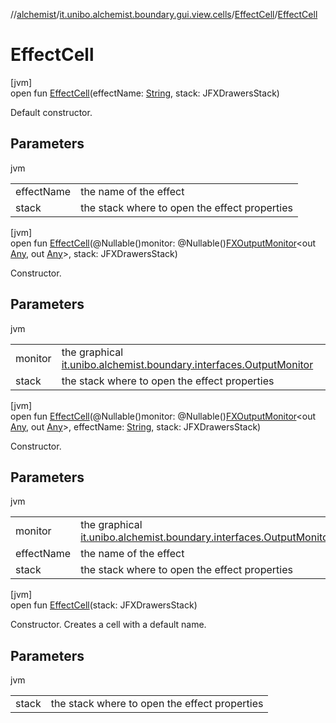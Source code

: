 //[alchemist](../../../index.md)/[it.unibo.alchemist.boundary.gui.view.cells](../index.md)/[EffectCell](index.md)/[EffectCell](-effect-cell.md)

# EffectCell

[jvm]\
open fun [EffectCell](-effect-cell.md)(effectName: [String](https://docs.oracle.com/javase/8/docs/api/java/lang/String.html), stack: JFXDrawersStack)

Default constructor.

## Parameters

jvm

| | |
|---|---|
| effectName | the name of the effect |
| stack | the stack where to open the effect properties |

[jvm]\
open fun [EffectCell](-effect-cell.md)(@Nullable()monitor: @Nullable()[FXOutputMonitor](../../it.unibo.alchemist.boundary.interfaces/-f-x-output-monitor/index.md)<out [Any](https://kotlinlang.org/api/latest/jvm/stdlib/kotlin/-any/index.html), out [Any](https://kotlinlang.org/api/latest/jvm/stdlib/kotlin/-any/index.html)>, stack: JFXDrawersStack)

Constructor.

## Parameters

jvm

| | |
|---|---|
| monitor | the graphical [it.unibo.alchemist.boundary.interfaces.OutputMonitor](../../it.unibo.alchemist.boundary.interfaces/-output-monitor/index.md) |
| stack | the stack where to open the effect properties |

[jvm]\
open fun [EffectCell](-effect-cell.md)(@Nullable()monitor: @Nullable()[FXOutputMonitor](../../it.unibo.alchemist.boundary.interfaces/-f-x-output-monitor/index.md)<out [Any](https://kotlinlang.org/api/latest/jvm/stdlib/kotlin/-any/index.html), out [Any](https://kotlinlang.org/api/latest/jvm/stdlib/kotlin/-any/index.html)>, effectName: [String](https://docs.oracle.com/javase/8/docs/api/java/lang/String.html), stack: JFXDrawersStack)

Constructor.

## Parameters

jvm

| | |
|---|---|
| monitor | the graphical [it.unibo.alchemist.boundary.interfaces.OutputMonitor](../../it.unibo.alchemist.boundary.interfaces/-output-monitor/index.md) |
| effectName | the name of the effect |
| stack | the stack where to open the effect properties |

[jvm]\
open fun [EffectCell](-effect-cell.md)(stack: JFXDrawersStack)

Constructor. Creates a cell with a default name.

## Parameters

jvm

| | |
|---|---|
| stack | the stack where to open the effect properties |
